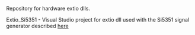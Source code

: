 Repository for hardware extio dlls.

Extio_Si5351     - Visual Studio project for extio dll used with the Si5351
                   signal generator described [here](https://ceworkbench.wordpress.com/2016/02/12/a-simple-si5351-signal-generator/)
